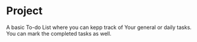 # Project
 A basic To-do List where you can kepp track of Your general or daily tasks. You can mark the completed tasks as well.
